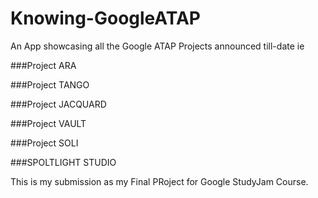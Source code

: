 # Knowing-GoogleATAP
An App showcasing all the Google ATAP Projects announced till-date ie

  ###Project ARA
  
  ###Project TANGO
  
  ###Project JACQUARD
  
  ###Project VAULT
  
  ###Project SOLI
  
  ###SPOLTLIGHT STUDIO
  
This is my submission as my Final PRoject for Google StudyJam Course.
